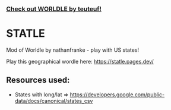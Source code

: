 ### [Check out WORLDLE by teuteuf!](https://github.com/teuteuf/worldle)

# STATLE

Mod of Worldle by nathanfranke - play with US states!

Play this geographical wordle here: https://statle.pages.dev/

## Resources used:

- States with long/lat => https://developers.google.com/public-data/docs/canonical/states_csv
